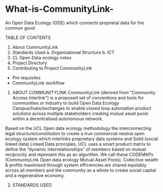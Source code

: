 # What-is-CommunityLink-
An Open Data Ecology (ODE) which connects proprietal data for the common good

TABLE OF CONTENTS
1. About CommunityLink
2. Standards Used
  a. Organisational Structure
  b. ICT 
3. CL Open Data ecology notes
4. Project Directory
5. Contributing to Project CommunityLink
* Pre requisites
* CommunityLink workflow 

1. ABOUT COMMUNITYLINK
CommunityLink (derived from "Community Access Interlink") is a proposed set of conventions and tools for communities or industry to build Open Data Ecology Campus/hubs/exchanges to enable closed loop automation product solutions across multiple stakeholders creating mutual asset pools within a decentralised autonomous network.  

Based on the UCL Open data ecology methodology the interconnecting legal structure/constitution to create a true commercial neutral open ecology system which interlinks proprietary data systems and Solid (social linked data) Linked Data principles, UCL uses a smart product matrix to define the “dynamic interrelationships” of members based on mutual reciprocity and represent this as an algorithm. We call these CODEMAPs (CommunityLink Open data ecology Mutual Asset Pools). Collective wealth & profits maximised through system efficiencies are shared equitably across all members and the community as a whole to create social capital and a regenerative economy.

2. STANDARDS USED
